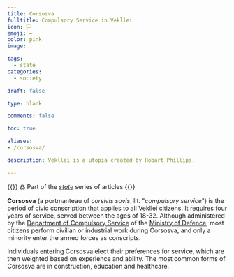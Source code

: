 ```yaml
---
title: Corsosva
fulltitle: Compulsory Service in Vekllei
icon: 🏳️
emoji: ←
color: pink
image:

tags:
  - state
categories:
  - society

draft: false

type: blank

comments: false

toc: true

aliases:
- /corsosva/

description: Vekllei is a utopia created by Hobart Phillips.

---
```

{{<note>}}
߷ Part of the *[state](/state/)* series of articles
{{</note>}}

**Corsosva** (a portmanteau of *corsivis sovis*, lit. "*compulsory service*") is the period of civic conscription that applies to all Vekllei citizens. It requires four years of service, served between the ages of 18-32. Although administered by the [Department of Compulsory Service](/factbook/society/state/government/interior/defence/#department-of-compulsory-service) of the [Ministry of Defence](/cosmokos/), most citizens perform civilian or industrial work during Corsosva, and only a minority enter the armed forces as conscripts.

Individuals entering Corsosva elect their preferences for service, which are then weighted based on experience and ability. The most common forms of Corsosva are in construction, education and healthcare.